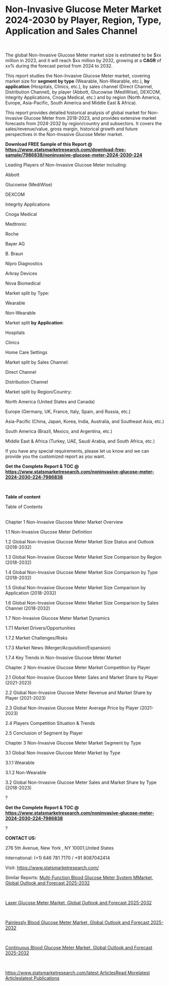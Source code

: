 <h1>Non-Invasive Glucose Meter Market 2024-2030 by Player, Region, Type, Application and Sales Channel</h1><br/><p>The global Non-Invasive Glucose Meter market size is estimated to be $xx million in 2023, and it will reach $xx million by 2032, growing at a <strong>CAGR</strong> of xx% during the forecast period from 2024 to 2032.</p>
 
 
 
 <p>This report studies the Non-Invasive Glucose Meter market, covering market size for <strong>segment by type</strong> (Wearable, Non-Wearable, etc.), <strong>by application</strong> (Hospitals, Clinics, etc.), by sales channel (Direct Channel, Distribution Channel), by player (Abbott, Glucowise (MediWise), DEXCOM, Integrity Applications, Cnoga Medical, etc.) and by region (North America, Europe, Asia-Pacific, South America and Middle East & Africa).</p>
 
 
 
 <p>This report provides detailed historical analysis of global market for Non-Invasive Glucose Meter from 2018-2023, and provides extensive market forecasts from 2024-2032 by region/country and subsectors. It covers the sales/revenue/value, gross margin, historical growth and future perspectives in the Non-Invasive Glucose Meter market.</p>
 
 
 
 <p><strong>Download FREE Sample of this Report @ <a href="https://www.statsmarketresearch.com/download-free-sample/7986838/noninvasive-glucose-meter-2024-2030-224">https://www.statsmarketresearch.com/download-free-sample/7986838/noninvasive-glucose-meter-2024-2030-224</a></strong></p>
 
 
 
 <p>Leading Players of Non-Invasive Glucose Meter including:</p>
 
 
 
 <p>Abbott</p>
 
 
 
 <p>Glucowise (MediWise)</p>
 
 
 
 <p>DEXCOM</p>
 
 
 
 <p>Integrity Applications</p>
 
 
 
 <p>Cnoga Medical</p>
 
 
 
 <p>Medtronic</p>
 
 
 
 <p>Roche</p>
 
 
 
 <p>Bayer AG</p>
 
 
 
 <p>B. Braun</p>
 
 
 
 <p>Nipro Diagnostics</p>
 
 
 
 <p>Arkray Devices</p>
 
 
 
 <p>Nova Biomedical</p>
 
 
 
 <p>Market split by Type:</p>
 
 
 
 <p>Wearable</p>
 
 
 
 <p>Non-Wearable</p>
 
 
 
 <p>Market split <strong>by Application</strong>:</p>
 
 
 
 <p>Hospitals</p>
 
 
 
 <p>Clinics</p>
 
 
 
 <p>Home Care Settings</p>
 
 
 
 <p>Market split by Sales Channel:</p>
 
 
 
 <p>Direct Channel</p>
 
 
 
 <p>Distribution Channel</p>
 
 
 
 <p>Market split by Region/Country:</p>
 
 
 
 <p>North America (United States and Canada)</p>
 
 
 
 <p>Europe (Germany, UK, France, Italy, Spain, and Russia, etc.)</p>
 
 
 
 <p>Asia-Pacific (China, Japan, Korea, India, Australia, and Southeast Asia, etc.)</p>
 
 
 
 <p>South America (Brazil, Mexico, and Argentina, etc.)</p>
 
 
 
 <p>Middle East & Africa (Turkey, UAE, Saudi Arabia, and South Africa, etc.)</p>
 
 
 
 <p>If you have any special requirements, please let us know and we can provide you the customized report as you want.</p>
 
 
 
 <div><b>Get the Complete Report & TOC @ <a href="https://www.statsmarketresearch.com/noninvasive-glucose-meter-2024-2030-224-7986838">https://www.statsmarketresearch.com/noninvasive-glucose-meter-2024-2030-224-7986838</a></b></div>
 
 
 
 <p><br />
 
 <b>Table of content</b></p>
 
 
 
 <p>Table of Contents<br />
 
 <br />
 
 Chapter 1 Non-Invasive Glucose Meter Market Overview<br />
 
 1.1 Non-Invasive Glucose Meter Definition<br />
 
 1.2 Global Non-Invasive Glucose Meter Market Size Status and Outlook (2018-2032)<br />
 
 1.3 Global Non-Invasive Glucose Meter Market Size Comparison by Region (2018-2032)<br />
 
 1.4 Global Non-Invasive Glucose Meter Market Size Comparison by Type (2018-2032)<br />
 
 1.5 Global Non-Invasive Glucose Meter Market Size Comparison by Application (2018-2032)<br />
 
 1.6 Global Non-Invasive Glucose Meter Market Size Comparison by Sales Channel (2018-2032)<br />
 
 1.7 Non-Invasive Glucose Meter Market Dynamics<br />
 
 1.7.1 Market Drivers/Opportunities<br />
 
 1.7.2 Market Challenges/Risks<br />
 
 1.7.3 Market News (Merger/Acquisition/Expansion)<br />
 
 1.7.4 Key Trends in Non-Invasive Glucose Meter Market<br />
 
 Chapter 2 Non-Invasive Glucose Meter Market Competition by Player<br />
 
 2.1 Global Non-Invasive Glucose Meter Sales and Market Share by Player (2021-2023)<br />
 
 2.2 Global Non-Invasive Glucose Meter Revenue and Market Share by Player (2021-2023)<br />
 
 2.3 Global Non-Invasive Glucose Meter Average Price by Player (2021-2023)<br />
 
 2.4 Players Competition Situation & Trends<br />
 
 2.5 Conclusion of Segment by Player<br />
 
 Chapter 3 Non-Invasive Glucose Meter Market Segment by Type<br />
 
 3.1 Global Non-Invasive Glucose Meter Market by Type<br />
 
 3.1.1 Wearable<br />
 
 3.1.2 Non-Wearable<br />
 
 3.2 Global Non-Invasive Glucose Meter Sales and Market Share by Type (2018-2023)<br />
 
 ? </p>
 
 
 
 <div><b>Get the Complete Report & TOC @ <a href="https://www.statsmarketresearch.com/noninvasive-glucose-meter-2024-2030-224-7986838">https://www.statsmarketresearch.com/noninvasive-glucose-meter-2024-2030-224-7986838</a></b></div>
 
 
 
 <p>? </p>
 
 
 
 <p><b>CONTACT US:</b><br />
 
 276 5th Avenue, New York , NY 10001,United States<br />
 
 International: (+1) 646 781 7170 / +91 8087042414<br />
 
 Visit: <a href="https://www.statsmarketresearch.com/">https://www.statsmarketresearch.com/</a><br />
 
 Similar Reports: <a href="https://www.statsmarketresearch.com/noninvasive-glucose-meter-2024-2030-224-7986838">Multi-Function Blood Glucose Meter System MMarket, Global Outlook and Forecast 2025-2032</a><br />
 
 <br />
 
 <a href="https://www.statsmarketresearch.com/noninvasive-glucose-meter-2024-2030-224-7986838">Laser Glucose Meter Market, Global Outlook and Forecast 2025-2032</a><br />
 
 <br />
 
 <a href="https://www.statsmarketresearch.com/noninvasive-glucose-meter-2024-2030-224-7986838">Painlessly Blood Glucose Meter Market, Global Outlook and Forecast 2025-2032</a><br />
 
 <br />
 
 <a href="https://www.statsmarketresearch.com/noninvasive-glucose-meter-2024-2030-224-7986838">Continuous Blood Glucose Meter Market, Global Outlook and Forecast 2025-2032</a><br />
 
 <br />
 
 <a href="https://gyeongbokgung.com">https://www.statsmarketresearch.com/</a><a href="https://hallyeomaritime.com">latest Articles</a><a href="https://jingwansa.com">Read More</a><a href="https://nguoiviet.jp/">latest Articles</a><a href="https://www.intelmarketresearch.com/">latest Publications</a></p>